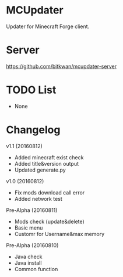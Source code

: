 # MCUpdater

Updater for Minecraft Forge client.

# Server
https://github.com/bitkwan/mcupdater-server

# TODO List
- None

# Changelog
v1.1 (20160812)
- Added minecraft exist check
- Added title&version output
- Updated generate.py

v1.0 (20160812)
- Fix mods download call error
- Added network test

Pre-Alpha (20160811)
- Mods check (update&delete)
- Basic menu
- Customr for Username&max memory

Pre-Alpha (20160810)
- Java check
- Java install
- Common function

